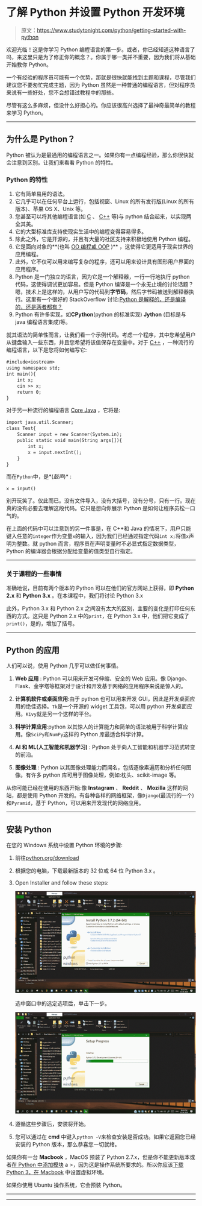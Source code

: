 # 了解 Python 并设置 Python 开发环境

> 原文：<https://www.studytonight.com/python/getting-started-with-python>

欢迎光临！这是你学习 Python 编程语言的第一步。或者，你已经知道这种语言了吗，来这里只是为了修正你的概念？。你属于哪一类并不重要，因为我们将从基础开始教你 Python。

一个有经验的程序员可能有一个优势，那就是很快就能找到主题和课程，尽管我们建议您不要匆忙完成主题，因为 Python 虽然是一种普通的编程语言，但对程序员来说有一些好处，您不会想错过教程中的那些。

尽管有这么多麻烦，但没什么好担心的。你应该很高兴选择了最神奇最简单的教程来学习 Python。

* * *

## 为什么是 Python？

Python 被认为是最通用的编程语言之一。如果你有一点编程经验，那么你很快就会注意到区别。让我们来看看 Python 的特性。

### Python 的特性

1.  它有简单易用的语法。
2.  它几乎可以在任何平台上运行，包括视窗、Linux 的所有发行版(Linux 的所有版本)、苹果 OS X、Unix 等。
3.  您甚至可以将其他编程语言(如 [C](/c/overview-of-c.php) 、 [C++](/cpp/introduction-to-cpp.php) 等)与 python 结合起来，以实现两全其美。
4.  它的大型标准库支持使现实生活中的编程变得容易得多。
5.  除此之外，它是开源的，并且有大量的社区支持来积极地使用 Python 编程。
6.  它是面向对象的**(也叫 [OO 编程或 OOP](oops-in-python) )** ，这使得它更适用于现实世界的应用编程。
7.  此外，它不仅可以用来编写复杂的程序，还可以用来设计具有图形用户界面的应用程序。
8.  Python 是一门独立的语言，因为它是一个解释器，一行一行地执行 python 代码，这使得调试更加容易。但是 Python 编译是一个永无止境的讨论话题？嗯，技术上是这样的，从用户写的代码到**字节码**，然后字节码被送到解释器执行。这里有一个很好的 StackOverflow 讨论:[Python 是解释的，还是编译的，还是两者都有？](https://stackoverflow.com/questions/6889747/is-python-interpreted-or-compiled-or-both)
9.  Python 有许多实现，如**CPython**(python 的标准实现) **Jython** (目标是与 java 编程语言集成)等。

就其语法的简单性而言，让我们看一个示例代码。考虑一个程序，其中您希望用户从键盘输入一些东西，并且您希望将该值保存在变量中。对于 [C++](/cpp) ，一种流行的编程语言，以下是您将如何编写它:

```
#include<iostream>
using namespace std;
int main(){
    int x;
    cin >> x;
    return 0;
}
```

对于另一种流行的编程语言 [Core Java](/java) ，它将是:

```
import java.util.Scanner;
class Test{
    Scanner input = new Scanner(System.in);
    public static void main(String args[]){
        int x;
        x = input.nextInt();
    }
}
```

而在`Python`中，是*(*鼓声*)* :

```
x = input()
```

别开玩笑了。仅此而已。没有文件导入，没有大括号，没有分号，只有一行。现在真的没有必要去理解这段代码。它只是想向你展示 Python 是如何让程序员松一口气的。

在上面的代码中可以注意到的另一件事是，在 C++和 Java 的情况下，用户只能键入任意的`integer`作为变量`x`的输入，因为我们已经通过指定代码`int x;`将值`x`声明为整数。就 python 而言，程序员在声明变量时不必显式指定数据类型，Python 的编译器会根据分配给变量的值类型自行指定。

* * *

### 关于课程的一些事情

准确地说，目前有两个版本的 Python 可以在他们的官方网站上获得，即 **Python 2.x** 和 **Python 3.x** 。在本课程中，我们将讨论 Python 3.x

此外，Python 3.x 和 Python 2.x 之间没有太大的区别，主要的变化是打印任何东西的方式。这只是 Python 2.x 中的`print`，在 Python 3.x 中，他们把它变成了`print()`，是的，增加了括号。

* * *

## Python 的应用

人们可以说，使用 Python 几乎可以做任何事情。

1.  **Web 应用** : Python 可以用来开发可伸缩、安全的 Web 应用。像 Django、Flask、金字塔等框架对于设计和开发基于网络的应用程序来说是惊人的。

3.  **计算机软件或桌面应用**:由于 python 也可以用来开发 GUI，因此是开发桌面应用的绝佳选择。`Tk`是一个开源的 widget 工具包，可以用 python 开发桌面应用。`Kivy`就是另一个这样的平台。

5.  **科学计算应用**:python 以其惊人的计算能力和简单的语法被用于科学计算应用。像`SciPy`和`NumPy`这样的 Python 库最适合科学计算。

7.  **AI 和 ML(人工智能和机器学习)** : Python 处于向人工智能和机器学习范式转变的前沿。

9.  **图像处理** : Python 以其图像处理能力而闻名，包括逐像素遍历和分析任何图像。有许多 python 库可用于图像处理，例如:枕头、scikit-image 等。

从你可能已经在使用的东西开始:像 **Instagram** 、 **Reddit** 、 **Mozilla** 这样的网站，都是使用 Python 开发的。有各种各样的网络框架，像`Django`(最流行的一个)和`Pyramid`，基于 Python，可以用来开发现代的网络应用。

* * *

## 安装 Python

在您的 Windows 系统中设置 Python 环境的步骤:

1.  前往[python.org/download](https://www.python.org/downloads/)
2.  根据您的电脑，下载最新版本的 32 位或 64 位 Python 3.x 。
3.  Open Installer and follow these steps:

    ![Installing Python steps in windows](img/aa7be6e0ce5f2cf29b43ca220a014824.png)

    选中窗口中的选定选项后，单击下一步。

    ![Installing Python steps in windows](img/077b18952746d37a2027c5c927484f28.png)

4.  遵循这些步骤后，安装将开始。
5.  您可以通过在 **cmd** 中键入`python -V`来检查安装是否成功。如果它返回您已经安装的 Python 版本，那么恭喜您一切就绪。

如果你有一台 **Macbook** ，MacOS 预装了 Python 2.7.x，但是你不能更新版本或者[在 Python 中添加模块](modules-and-functions) a >，因为这是操作系统所要求的。所以你应该[下载 Python 3，在 Macbook](https://www.studytonight.com/post/python-virtual-environment-setup-on-mac-osx-easiest-way) 中设置虚拟环境。

如果你使用 Ubuntu 操作系统，它会预装 Python。

* * *

* * *